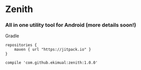 # Zenith

### All in one utility tool for Android (more details soon!)

Gradle

```
repositories {
    maven { url "https://jitpack.io" }
}
```

```
compile 'com.github.ekimual:zenith:1.0.0'
```